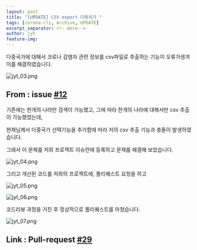 ```yaml
---
layout: post
title: "[UPDATE] CSV export 다중국가 "
tags: [corona-cli, Archive, UPDATE]
excerpt_separator: <!--more-->
author: jyt
feature-img: 
---
```


다중국가에 대해서 코로나 감염자 관련 정보를 csv파일로 추출하는 기능이 오류가생겨 이를 해결하였습니다.

<!--more-->

![jyt_03.png](/2020-2-OSS-2/assets/img/jyt_03.png)

## From : issue [#12](https://github.com/20-2-SKKU-OSS/2020-2-OSS-2/issues/12)

기존에는 한개의 나라만 검색이 가능했고, 그에 따라 한개의 나라에 대해서만 csv 추출이 가능했었는데,

현재님께서 다중국가 선택기능을 추가함에 따라 저의 csv 추출 기능과 충돌이 발생하였습니다.

그래서 이 문제를 저희 프로젝트 이슈란에 등록하고 문제를 해결해 보았습니다.

![jyt_04.png](/2020-2-OSS-2/assets/img/jyt_04.png)

그리고 개선된 코드를 저희의 프로젝트에, 풀리퀘스트 요청을 하고

![jyt_05.png](/2020-2-OSS-2/assets/img/jyt_05.png)

![jyt_06.png](/2020-2-OSS-2/assets/img/jyt_06.png)

코드리뷰 과정을 거친 후 정상적으로 풀리퀘스트를 마쳤습니다.

![jyt_07.png](/2020-2-OSS-2/assets/img/jyt_07.png)

## Link : Pull-request [#29](https://github.com/20-2-SKKU-OSS/2020-2-OSS-2/pull/29)
